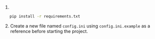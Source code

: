 1. 
```bash
   pip install -r requirements.txt
```
2.  
    Create a new file named `config.ini` using `config.ini.example` as a reference before starting the project.